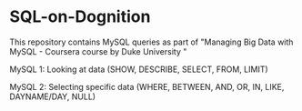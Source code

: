 # SQL-on-Dognition

This repository contains MySQL queries as part of "Managing Big Data with MySQL - Coursera course by Duke University "

MySQL 1: Looking at data (SHOW, DESCRIBE, SELECT, FROM, LIMIT)

MySQL 2: Selecting specific data (WHERE, BETWEEN, AND, OR, IN, LIKE, DAYNAME/DAY, NULL)


